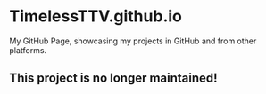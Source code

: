 # TimelessTTV.github.io
My GitHub Page, showcasing my projects in GitHub and from other platforms.
## This project is no longer maintained!
